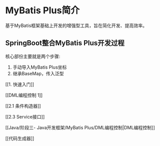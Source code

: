 # MyBatis Plus简介
基于MyBatis框架基础上开发的增强型工具，旨在简化开发、提高效率。

## SpringBoot整合MyBatis Plus开发过程

核心部份主要就是两个步骤:
1. 手动导入MyBatis Plus坐标
2. 继承BaseMap，传入泛型

[[1. 快速入门]]

[[DML编程控制 1]]

[[2.1 条件构造器]]

[[2.3 Service接口]]

[[Java/阶段三- Java开发框架/MyBatis Plus/DML编程控制|DML编程控制]]

[[代码生成器]]

